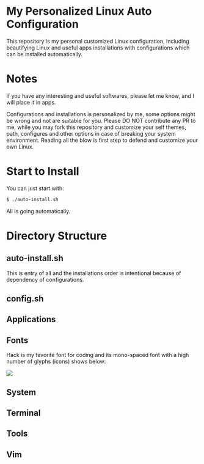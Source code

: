 # My Personalized Linux Auto Configuration

This repository is my personal customized Linux configuration, including beautifying Linux and useful apps installations with configurations which can be installed automatically.

# Notes

If you have any interesting and useful softwares, please let me know, and I will place it in apps.

Configurations and installations is personalized by me, some options might be wrong and not are suitable for you. Please DO NOT contribute any PR to me, while you may fork this repository and customize your self themes, path, configures and other options in case of breaking your system environment. Reading all the blow is first step to defend and customize your own Linux.

# Start to Install

You can just start with:

```bash
$ ./auto-install.sh
```

All is going automatically.

# Directory Structure

## auto-install.sh

This is entry of all and the installations order is intentional because of
dependency of configurations.

## config.sh



## Applications



## Fonts

Hack is my favorite font for coding and its mono-spaced font with a high number of glyphs (icons) shows below:

![](/home/gallen/Documents/projects/my-prjs/linux-auto-config/assets/hack_nerd.png)

## System



## Terminal



## Tools



## Vim

